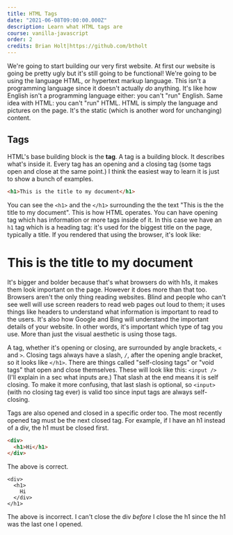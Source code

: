 ```yaml
---
title: HTML Tags
date: "2021-06-08T09:00:00.000Z"
description: Learn what HTML tags are
course: vanilla-javascript
order: 2
credits: Brian Holt|https://github.com/btholt
---
```


We're going to start building our very first website. At first our website is going be pretty ugly but it's still going to be functional! We're going to be using the language HTML, or hypertext markup language. This isn't a programming language since it doesn't actually _do_ anything. It's like how English isn't a programming language either: you can't "run" English. Same idea with HTML: you can't "run" HTML. HTML is simply the language and pictures on the page. It's the static (which is another word for unchanging) content.

## Tags

HTML's base building block is the **tag**. A tag is a building block. It describes what's inside it. Every tag has an opening and a closing tag (some tags open and close at the same point.) I think the easiest way to learn it is just to show a bunch of examples.

```html
<h1>This is the title to my document</h1>
```

You can see the `<h1>` and the `</h1>` surrounding the the text "This is the the title to my document". This is how HTML operates. You can have opening tag which has information or more tags inside of it. In this case we have an `h1` tag which is a heading tag: it's used for the biggest title on the page, typically a title. If you rendered that using the browser, it's look like:

<h1>This is the title to my document</h1>

It's bigger and bolder because that's what browsers do with h1s, it makes them look important on the page. However it does more than that too. Browsers aren't the only thing reading websites. Blind and people who can't see well will use screen readers to read web pages out loud to them; it uses things like headers to understand what information is important to read to the users. It's also how Google and Bing will understand the important details of your website. In other words, it's important which type of tag you use. More than just the visual aesthetic is using those tags.

A tag, whether it's opening or closing, are surrounded by angle brackets, `<` and `>`. Closing tags always have a slash, `/`, after the opening angle bracket, so it looks like `</h1>`. There are things called "self-closing tags" or "void tags" that open and close themselves. These will look like this: `<input />` (I'll explain in a sec what inputs are.) That slash at the end means it is self closing. To make it more confusing, that last slash is optional, so `<input>` (with no closing tag ever) is valid too since input tags are always self-closing.

Tags are also opened and closed in a specific order too. The most recently opened tag must be the next closed tag. For example, if I have an h1 instead of a div, the h1 must be closed first.

```html
<div>
  <h1>Hi</h1>
</div>
```

The above is correct.

```display-html
<div>
  <h1>
    Hi
  </div>
</h1>
```

The above is incorrect. I can't close the div _before_ I close the h1 since the h1 was the last one I opened.

